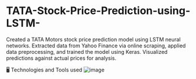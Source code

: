 # TATA-Stock-Price-Prediction-using-LSTM-
Created a TATA Motors stock price prediction model using LSTM neural networks. Extracted data from Yahoo Finance via online scraping, applied data preprocessing, and trained the model using Keras. Visualized predictions against actual prices for analysis.


🖥️ Technologies and Tools used
![image](https://github.com/debojit59/TATA-Stock-Price-Prediction-using-LSTM-/assets/150616043/f37ac369-654e-4d0e-b708-19bedb9e1a2a)


